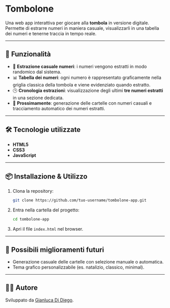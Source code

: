 # Tombolone

Una web app interattiva per giocare alla **tombola** in versione digitale.  
Permette di estrarre numeri in maniera casuale, visualizzarli in una tabella dei numeri e tenerne traccia in tempo reale.

---

## 🚀 Funzionalità

- 🔢 **Estrazione casuale numeri**: i numeri vengono estratti in modo randomico dal sistema.  
- 📊 **Tabella dei numeri**: ogni numero è rappresentato graficamente nella griglia classica della tombola e viene evidenziato quando estratto.  
- 🕒 **Cronologia estrazioni**: visualizzazione degli ultimi **tre numeri estratti** in una sezione dedicata.
- 🔮 **Prossimamente**: generazione delle cartelle con numeri casuali e tracciamento automatico dei numeri estratti.  

---

## 🛠️ Tecnologie utilizzate

- **HTML5**  
- **CSS3**  
- **JavaScript**  

---

## 📦 Installazione & Utilizzo

1. Clona la repository:
   ```bash
   git clone https://github.com/tuo-username/tombolone-app.git
   ```
2. Entra nella cartella del progetto:
   ```bash
   cd tombolone-app
   ```
3. Apri il file `index.html` nel browser.

---

## 📌 Possibili miglioramenti futuri

- Generazione casuale delle cartelle con selezione manuale o automatica.   
- Tema grafico personalizzabile (es. natalizio, classico, minimal).  

---

## 👨‍💻 Autore

Sviluppato da [Gianluca Di Diego](https://github.com/Gianlu201).  
